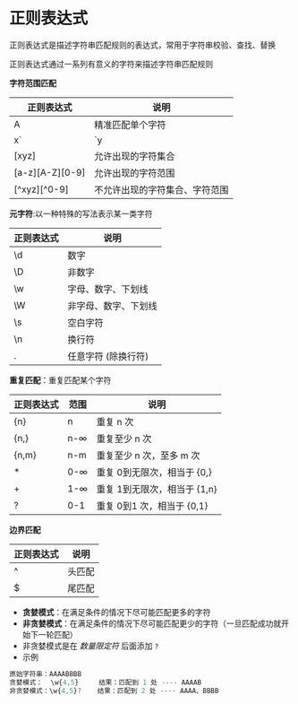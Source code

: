 # 正则表达式

正则表达式是描述字符串匹配规则的表达式，常用于字符串校验、查找、替换

正则表达式通过一系列有意义的字符来描述字符串匹配规则

**字符范围匹配**

| 正则表达式      | 说明                           |
| --------------- | ------------------------------ |
| A               | 精准匹配单个字符               |
| x`|`y           | 允许出现的两个字符             |
| [xyz]           | 允许出现的字符集合             |
| [a-z][A-Z][0-9] | 允许出现的字符范围             |
| [^xyz][^0-9]    | 不允许出现的字符集合、字符范围 |

**元字符**:以一种特殊的写法表示某一类字符

| 正则表达式 | 说明                 |
| ---------- | -------------------- |
| \d         | 数字                 |
| \D         | 非数字               |
| \w         | 字母、数字、下划线   |
| \W         | 非字母、数字、下划线 |
| \s         | 空白字符             |
| \n         | 换行符               |
| .          | 任意字符 (除换行符)  |

**重复匹配**：重复匹配某个字符

| 正则表达式 | 范围 | 说明                         |
| ---------- | ---- | ---------------------------- |
| {n}        | n    | 重复 n 次                    |
| {n,}       | n-∞  | 重复至少 n 次                |
| {n,m}      | n-m  | 重复至少 n 次，至多 m 次     |
| *          | 0-∞  | 重复 0到无限次，相当于 {0,}  |
| +          | 1-∞  | 重复 1到无限次，相当于 {1,n} |
| ?          | 0-1  | 重复 0到1 次，相当于 {0,1}   |

**边界匹配**

| 正则表达式 | 说明     |
| ---------- | -------- |
| ^          | 头匹配   |
| $          | 尾匹配   |

- **贪婪模式**：在满足条件的情况下尽可能匹配更多的字符
- **非贪婪模式**：在满足条件的情况下尽可能匹配更少的字符（一旦匹配成功就开始下一轮匹配）
- 非贪婪模式是在 *数量限定符* 后面添加 `?`
- 示例

```js
原始字符串：AAAABBBB
贪婪模式：  \w{4,5}     结果：匹配到 1 处 ---- AAAAB
非贪婪模式：\w{4,5}?    结果：匹配到 2 处 ---- AAAA、BBBB
```